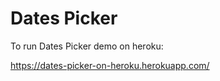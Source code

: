 # Dates Picker

To run Dates Picker demo on heroku:

https://dates-picker-on-heroku.herokuapp.com/ 

